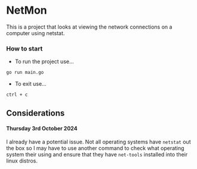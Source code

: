 # NetMon

This is a project that looks at viewing the network connections on a computer using netstat.

### How to start

- To run the project use...

```bash
go run main.go
```

- To exit use...

```bash
ctrl + c
```

## Considerations

#### Thursday 3rd October 2024

I already have a potential issue. Not all operating systems have `netstat` out the box so I may have to use another command to check what operating system their using and ensure that they
have `net-tools` installed into their linux distros.
